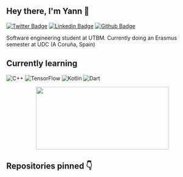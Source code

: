 ## Hey there, I'm Yann 🤠
  
[![Twitter Badge](https://img.shields.io/badge/-yannderre-blue?style=flat&logo=twitter&logoColor=white&link=https://twitter.com/yannderre)](https://twitter.com/yannderre) 
[![Linkedin Badge](https://img.shields.io/badge/-yannderre-0072b1?style=flat&logo=Linkedin&logoColor=white&link=https://www.linkedin.com/in/yannderre/)](https://www.linkedin.com/in/yannderre/) [![Github Badge](https://img.shields.io/badge/-derreyann-grey?style=flat&logo=github&logoColor=white&link=https://github.com/derreyann/)](https://www.github.com/derreyann/)
  
Software engineering student at UTBM. Currently doing an Erasmus semester at UDC (A Coruña, Spain)

## Currently learning

![C++](https://img.shields.io/badge/c++-%2300599C.svg?style=flat&logo=c%2B%2B&logoColor=white) ![TensorFlow](https://img.shields.io/badge/TensorFlow-%23FF6F00.svg?style=flat&logo=TensorFlow&logoColor=white) ![Kotlin](https://img.shields.io/badge/kotlin-%230095D5.svg?style=flat&logo=kotlin&logoColor=white) ![Dart](https://img.shields.io/badge/dart-%230175C2.svg?style=flat&logo=dart&logoColor=white)

<p align="center">
  <img width="349" height="164" src="https://github-readme-stats.vercel.app/api/top-langs/?username=derreyann&layout=compact&theme=dark">
</p>

## Repositories pinned 👇


